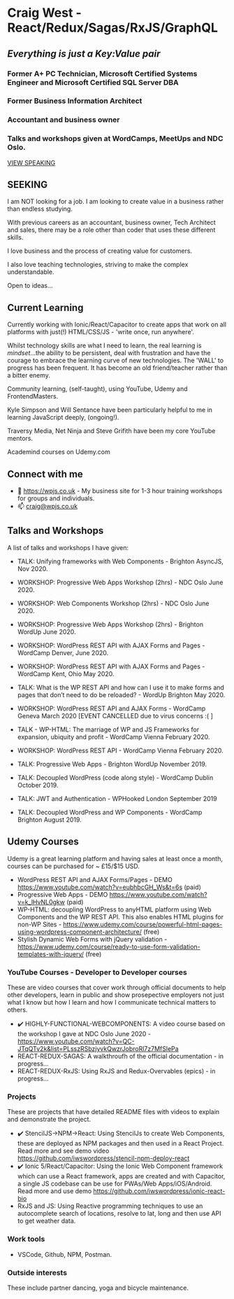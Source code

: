 <!--![TECH](https://images.unsplash.com/photo-1519389950473-47ba0277781c?ixlib=rb-1.2.1&ixid=eyJhcHBfaWQiOjEyMDd9&auto=format&fit=crop&w=1350&q=80)-->
<!--## ASYNCJS talk - REPO: https://github.com/iwswordpress/webcomponents
## ASYNCJS talk - SLIDES: https://wpjs.co.uk/webcomponents.pdf-->

# Craig West - React/Redux/Sagas/RxJS/GraphQL
## *Everything is just a Key:Value pair*
### Former A+ PC Technician, Microsoft Certified Systems Engineer and Microsoft Certified SQL Server DBA
### Former Business Information Architect
### Accountant and business owner
### Talks and workshops given at WordCamps, MeetUps and NDC Oslo.
[VIEW SPEAKING](#talks-and-workshops)

## SEEKING

I am NOT looking for a job. I am looking to create value in a business rather than endless studying.

With previous careers as an accountant, business owner, Tech Architect and sales, there may be a role other than coder that uses these different skills.

I love business and the process of creating value for customers.

I also love teaching technologies, striving to make the complex understandable.

Open to ideas...

## Current Learning

Currently working with Ionic/React/Capacitor to create apps that work on all platforms with just(!) HTML/CSS/JS - 'write once, run anywhere'.

Whilst technology skills are what I need to learn, the real learning is *mindset*...the ability to be persistent, deal with frustration and have the courage to embrace the learning curve of new technologies. The 'WALL' to progress has been frequent. It has become an old friend/teacher rather than a bitter enemy.

Community learning, (self-taught), using YouTube, Udemy and FrontendMasters. 

Kyle Simpson and Will Sentance have been particularly helpful to me in learning JavaScript deeply, (ongoing!).

Traversy Media, Net Ninja and Steve Grifith have been my core YouTube mentors.

Academind courses on Udemy.com

## Connect with me
- 👯 https://wpjs.co.uk - My business site for 1-3 hour training workshops for groups and individuals.
- 📫 craig@wpjs.co.uk

## Talks and Workshops

A list of talks and workshops I have given:

- TALK: Unifying frameworks with Web Components - Brighton AsyncJS, Nov 2020.

- WORKSHOP: Progressive Web Apps Workshop (2hrs) - NDC Oslo June 2020.

- WORKSHOP: Web Components Workshop (2hrs) - NDC Oslo June 2020.

- WORKSHOP: Progressive Web Apps Workshop (2hrs) - Brighton WordUp June 2020.

- WORKSHOP: WordPress REST API with AJAX Forms and Pages - WordCamp Denver, June 2020.

- WORKSHOP: WordPress REST API with AJAX Forms and Pages - WordCamp Kent, Ohio May 2020.

- TALK: What is the WP REST API and how can I use it to make forms and pages that don’t need to do be reloaded? - WordUp Brighton May 2020.

- WORKSHOP: WordPress REST API and AJAX Forms - WordCamp Geneva March 2020 [EVENT CANCELLED due to virus concerns :( ]

- TALK - WP-HTML: The marriage of WP and JS Frameworks for expansion, ubiquity and profit - WordCamp Vienna February 2020.

- WORKSHOP: WordPress REST API - WordCamp Vienna February 2020.

- TALK: Progressive Web Apps - Brighton WordUp November 2019.

- TALK: Decoupled WordPress (code along style) - WordCamp Dublin October 2019.

- TALK: JWT and Authentication - WPHooked London September 2019

- TALK: Decoupled WordPress and WP Components - WordCamp Brighton August 2019.


##  Udemy Courses

Udemy is a great learning platform and having sales at least once a month, courses can be purchased for ~ £15/$15 USD.

- WordPress REST API and AJAX Forms/Pages - DEMO https://www.youtube.com/watch?v=eubhbcGH_Ws&t=6s (paid)
- Progressive Web Apps - DEMO https://www.youtube.com/watch?v=k_lHvNL0gkw (paid)
- WP-HTML: decoupling WordPress to anyHTML platform using Web Components and the WP REST API. This also enables HTML plugins for non-WP Sites - https://www.udemy.com/course/powerful-html-pages-using-wordpress-component-architecture/ (free)
- Stylish Dynamic Web Forms with jQuery validation - https://www.udemy.com/course/ready-to-use-form-validation-templates-with-jquery/ (free)


###  YouTube Courses - Developer to Developer courses

These are video courses that cover work through official documents to help other developers, learn in public and show prosepective employers not just what I know but how I learn and how I communicate technical matters to others.

- :heavy_check_mark: HIGHLY-FUNCTIONAL-WEBCOMPONENTS: A video course based on the workshop I gave at NDC Oslo June 2020 - https://www.youtube.com/watch?v=QC-JTqQTv2k&list=PLsszRSbzjyvkQwzrJobroRl7z7MfSlePa 
- REACT-REDUX-SAGAS: A walkthroufh of the official documentation - in progress... 
- REACT-REDUX-RxJS: Using RxJS and Redux-Overvables (epics) - in progress... 

### Projects

These are projects that have detailed README files with videos to explain and demonstrate the project.

- :heavy_check_mark: StencilJS->NPM->React: Using StencilJs to create Web Components, these are deployed as NPM packages and then used in a React Project. Read more and see demo video https://github.com/iwswordpress/stencil-npm-deploy-react
- :heavy_check_mark: Ionic 5/React/Capacitor: Using the Ionic Web Component framework which can use a React framework, apps are created and with Capacitor, a single JS codebase can be use for PWAs/Web Apps/iOS/Android. Read more and use demo https://github.com/iwswordpress/ionic-react-bio
- RxJS and JS: Using Reactive programming techniques to use an autocomplete search of locations, resolve to lat, long and then use API to get weather data.


###  Work tools

- VSCode, Github, NPM, Postman.

###  Outside interests

These include partner dancing, yoga and bicycle maintenance.
